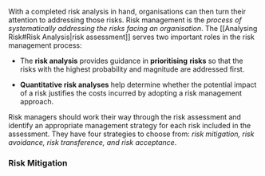 
With a completed risk analysis in hand, organisations can then turn their attention to addressing those risks. Risk management is the *process of systematically addressing the risks facing an organisation*. The [[Analysing Risk#Risk Analysis|risk assessment]] serves two important roles in the risk management process:

- The **risk analysis** provides guidance in **prioritising** **risks** so that the risks with the highest probability and magnitude are addressed first.
  
- **Quantitative risk analyses** help determine whether the potential impact of a risk justifies the costs incurred by adopting a risk management approach.

Risk managers should work their way through the risk assessment and identify an appropriate management strategy for each risk included in the assessment. They have four strategies to choose from: *risk mitigation, risk avoidance, risk transference, and risk acceptance*. 

### Risk Mitigation

